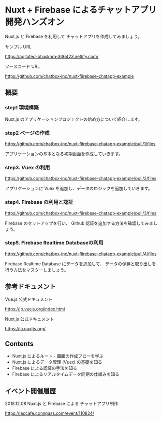# Nuxt + Firebase によるチャットアプリ開発ハンズオン


Nuxt.js と Firebase を利用して チャットアプリを作成してみましょう。

サンプル URL 

https://agitated-bhaskara-306423.netlify.com/

ソースコード URL

https://github.com/chatbox-inc/nuxt-fiirebase-chatapp-example

## 概要

### step1 環境構築

Nuxt.js のアプリケーションプロジェクトの始め方について紹介します。

### step2 ページの作成

https://github.com/chatbox-inc/nuxt-fiirebase-chatapp-example/pull/1/files

アプリケーションの基本となる初期画面を作成していきます。

### step3. Vuex の利用

https://github.com/chatbox-inc/nuxt-fiirebase-chatapp-example/pull/2/files

アプリケーションに Vuex を追加し、データのロジックを追加していきます。

### step4. Firebase の利用と認証

https://github.com/chatbox-inc/nuxt-fiirebase-chatapp-example/pull/3/files

Firebase のセットアップを行い、 Github 認証を追加する方法を確認してみましょう。

### step5. Firebase Realtime Databaseの利用

https://github.com/chatbox-inc/nuxt-fiirebase-chatapp-example/pull/4/files

Firebase Realtime Database にデータを追加して、
データの保存と取り出しを行う方法をマスターしましょう。

## 参考ドキュメント

Vue.js 公式ドキュメント

https://jp.vuejs.org/index.html

Nuxt.js 公式ドキュメント

https://ja.nuxtjs.org/


## Contents

- Nuxt.js によるルート・画面の作成フローを学ぶ
- Nuxt.js によるデータ管理 (Vuex) の基礎を知る
- Firebase による認証の手法を知る
- Firebase によるリアルタイムデータ同期の仕組みを知る

## イベント開催履歴

2018.12.08 Nuxt.js と Firebase による チャットアプリ制作

https://leccafe.connpass.com/event/110824/